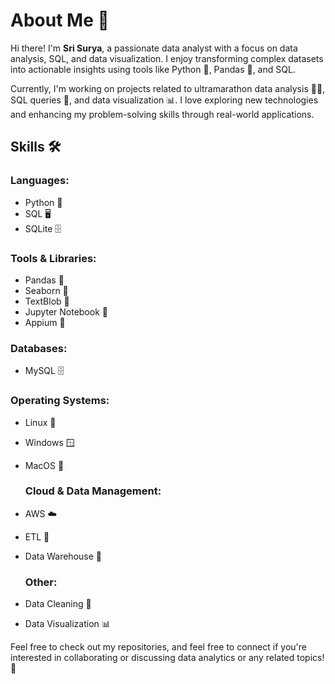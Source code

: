 # About Me 👋

Hi there! I'm **Sri Surya**, a passionate data analyst with a focus on data analysis, SQL, and data visualization. I enjoy transforming complex datasets into actionable insights using tools like Python 🐍, Pandas 🐼, and SQL.

Currently, I'm working on projects related to ultramarathon data analysis 🏃‍♂️, SQL queries 🔄, and data visualization 📊. I love exploring new technologies and enhancing my problem-solving skills through real-world applications.

## Skills 🛠️

### Languages:
- Python 🐍
- SQL 🖥️
- SQLite 🗄️

### Tools & Libraries:
- Pandas 🐼
- Seaborn 🌈
- TextBlob 💬
- Jupyter Notebook 📓
- Appium 📱

### Databases:
- MySQL 🗄️

### Operating Systems:
- Linux 🐧
- Windows 🪟
- MacOS 🍏

  ### Cloud & Data Management:
- AWS ☁️
- ETL 🔄
- Data Warehouse 🏢

  ### Other:
- Data Cleaning 🧹
- Data Visualization 📊

Feel free to check out my repositories, and feel free to connect if you're interested in collaborating or discussing data analytics or any related topics! 🤝
